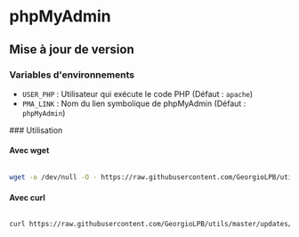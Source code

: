 # phpMyAdmin

## Mise à jour de version

### Variables d'environnements

* `USER_PHP` : Utilisateur qui exécute le code PHP (Défaut : `apache`)
* `PMA_LINK` : Nom du lien symbolique de phpMyAdmin (Défaut : `phpMyAdmin`)

### Utilisation

#### Avec wget

```sh

wget -o /dev/null -O - https://raw.githubusercontent.com/GeorgioLPB/utils/master/updates/phpMyAdmin/update | sh

```

#### Avec curl

```sh

curl https://raw.githubusercontent.com/GeorgioLPB/utils/master/updates/phpMyAdmin/update | sh

```
